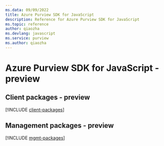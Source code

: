 ```yaml
---
ms.data: 09/09/2022
title: Azure Purview SDK for JavaScript
description: Reference for Azure Purview SDK for JavaScript
ms.topic: reference
author: qiaozha
ms.devlang: javascript
ms.service: purview
ms.author: qiaozha
---
```

# Azure Purview SDK for JavaScript - preview

## Client packages - preview
[!INCLUDE [client-packages](purview-client-index.md)]
## Management packages - preview
[!INCLUDE [mgmt-packages](purview-mgmt-index.md)]